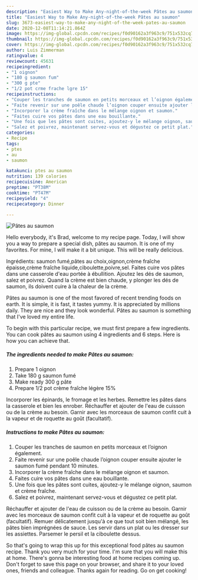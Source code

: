 ```yaml
---
description: "Easiest Way to Make Any-night-of-the-week Pâtes au saumon"
title: "Easiest Way to Make Any-night-of-the-week Pâtes au saumon"
slug: 3673-easiest-way-to-make-any-night-of-the-week-pates-au-saumon
date: 2020-12-08T11:14:21.864Z
image: https://img-global.cpcdn.com/recipes/f0d90162a3f963c9/751x532cq70/pates-au-saumon-photo-principale-de-la-recette.jpg
thumbnail: https://img-global.cpcdn.com/recipes/f0d90162a3f963c9/751x532cq70/pates-au-saumon-photo-principale-de-la-recette.jpg
cover: https://img-global.cpcdn.com/recipes/f0d90162a3f963c9/751x532cq70/pates-au-saumon-photo-principale-de-la-recette.jpg
author: Luis Zimmerman
ratingvalue: 4
reviewcount: 45631
recipeingredient:
- "1 oignon"
- "180 g saumon fum"
- "300 g pte"
- "1/2 pot crme frache lgre 15"
recipeinstructions:
- "Couper les tranches de saumon en petits morceaux et l’oignon également."
- "Faite revenir sur une poêle chaude l’oignon couper ensuite ajouter le saumon fumé pendant 10 minutes."
- "Incorporer la crème fraîche dans le mélange oignon et saumon."
- "Faites cuire vos pâtes dans une eau bouillante."
- "Une fois que les pâtes sont cuites, ajoutez-y le mélange oignon, saumon et crème fraîche."
- "Salez et poivrez, maintenant servez-vous et dégustez ce petit plat."
categories:
- Recipe
tags:
- ptes
- au
- saumon

katakunci: ptes au saumon 
nutrition: 139 calories
recipecuisine: American
preptime: "PT38M"
cooktime: "PT47M"
recipeyield: "4"
recipecategory: Dinner

---
```



![Pâtes au saumon](https://img-global.cpcdn.com/recipes/f0d90162a3f963c9/751x532cq70/pates-au-saumon-photo-principale-de-la-recette.jpg)

Hello everybody, it's Brad, welcome to my recipe page. Today, I will show you a way to prepare a special dish, pâtes au saumon. It is one of my favorites. For mine, I will make it a bit unique. This will be really delicious.

Ingrédients: saumon fumé,pâtes au choix,oignon,crème fraîche épaisse,crème fraîche liquide,ciboulette,poivre,sel. Faites cuire vos pâtes dans une casserole d&#39;eau portée à ébullition. Ajoutez les dés de saumon, salez et poivrez. Quand la crème est bien chaude, y plonger les dés de saumon, ils doivent cuire à la chaleur de la crème.

Pâtes au saumon is one of the most favored of recent trending foods on earth. It is simple, it is fast, it tastes yummy. It is appreciated by millions daily. They are nice and they look wonderful. Pâtes au saumon is something that I've loved my entire life.


To begin with this particular recipe, we must first prepare a few ingredients. You can cook pâtes au saumon using 4 ingredients and 6 steps. Here is how you can achieve that.

<!--inarticleads1-->

##### The ingredients needed to make Pâtes au saumon:

1. Prepare 1 oignon
1. Take 180 g saumon fumé
1. Make ready 300 g pâte
1. Prepare 1/2 pot crème fraîche légère 15%


Incorporer les épinards, le fromage et les herbes. Remettre les pâtes dans la casserole et bien les enrober. Réchauffer et ajouter de l&#39;eau de cuisson ou de la crème au besoin. Garnir avec les morceaux de saumon confit cuit à la vapeur et de roquette au goût (facultatif). 

<!--inarticleads2-->

##### Instructions to make Pâtes au saumon:

1. Couper les tranches de saumon en petits morceaux et l’oignon également.
1. Faite revenir sur une poêle chaude l’oignon couper ensuite ajouter le saumon fumé pendant 10 minutes.
1. Incorporer la crème fraîche dans le mélange oignon et saumon.
1. Faites cuire vos pâtes dans une eau bouillante.
1. Une fois que les pâtes sont cuites, ajoutez-y le mélange oignon, saumon et crème fraîche.
1. Salez et poivrez, maintenant servez-vous et dégustez ce petit plat.


Réchauffer et ajouter de l&#39;eau de cuisson ou de la crème au besoin. Garnir avec les morceaux de saumon confit cuit à la vapeur et de roquette au goût (facultatif). Remuer délicatement jusqu&#39;à ce que tout soit bien mélangé, les pâtes bien imprégnées de sauce. Les servir dans un plat ou les dresser sur les assiettes. Parsemer le persil et la ciboulette dessus. 

So that's going to wrap this up for this exceptional food pâtes au saumon recipe. Thank you very much for your time. I'm sure that you will make this at home. There's gonna be interesting food at home recipes coming up. Don't forget to save this page on your browser, and share it to your loved ones, friends and colleague. Thanks again for reading. Go on get cooking!
